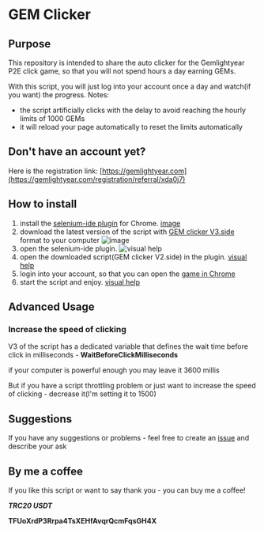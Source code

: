 # GEM Clicker

## Purpose
This repository is intended to share the auto clicker for the Gemlightyear P2E click game, so that you will not spend hours a day earning GEMs.

With this script, you will just log into your account once a day and watch(if you want) the progress.
Notes:
- the script artificially clicks with the delay to avoid reaching the hourly limits of 1000 GEMs
- it will reload your page automatically to reset the limits automatically

## Don't have an account yet?
Here is the registration link: [https://gemlightyear.com](https://gemlightyear.com/registration/referral/xda0j7)
## How to install
1) install the [selenium-ide plugin](https://chromewebstore.google.com/detail/selenium-ide/mooikfkahbdckldjjndioackbalphokd) for Chrome. [image](https://github.com/Click-Master/GEMClicker/assets/159848054/fc6deff3-c584-4831-8fec-fab169b51212)
2) download the latest version of the script with [GEM clicker V3.side](https://github.com/Click-Master/GEMClicker/blob/main/script/GEM%20clicker%20V3.side) format to your computer ![image](https://github.com/Click-Master/GEMClicker/assets/159848054/7b5a1227-5bde-49f4-ba7a-4f5e7f1f3a48)
3) open the selenium-ide plugin. ![visual help](https://github.com/Click-Master/GEMClicker/assets/159848054/eded5d47-b001-4079-abc0-7d941fa55020)
4) open the downloaded script(GEM clicker V2.side) in the plugin. [visual help](https://github.com/Click-Master/GEMClicker/assets/159848054/376c423a-5be6-484d-be29-4f0257fd97c1)
5) login into your account, so that you can open the [game in Chrome](https://gemlightyear.com/dashboard/game)
6) start the script and enjoy. [visual help](https://github.com/Click-Master/GEMClicker/assets/159848054/4bb8fd72-c514-47fa-a4e3-dbb855c0f8df)


## Advanced Usage
### Increase the speed of clicking
V3 of the script has a dedicated variable that defines the wait time before click in milliseconds - **WaitBeforeClickMilliseconds**

if your computer is powerful enough you may leave it 3600 millis

But if you have a script throttling problem or just want to increase the speed of clicking - decrease it(I'm setting it to 1500)

   

## Suggestions
If you have any suggestions or problems - feel free to create an [issue](https://github.com/Click-Master/GEMClicker/issues/new) and describe your ask

## By me a coffee 
If you like this script or want to say thank you - you can buy me a coffee!

_**TRC20 USDT**_

**TFUoXrdP3Rrpa4TsXEHfAvqrQcmFqsGH4X**
